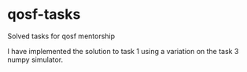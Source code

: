 # qosf-tasks
Solved tasks for qosf mentorship


I have implemented the solution to task 1 using a variation on the task 3 numpy simulator.

